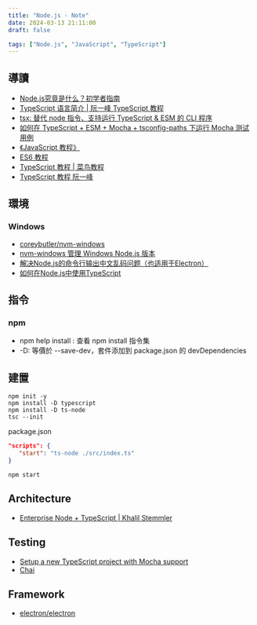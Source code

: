 ```yaml
---
title: "Node.js - Note"
date: 2024-03-13 21:11:00
draft: false

tags: ["Node.js", "JavaScript", "TypeScript"]
---
```


## 導讀
- [Node.js究竟是什么？初学者指南](https://zhuanlan.zhihu.com/p/648238863)
- [TypeScript 语言简介 | 阮一峰 TypeScript 教程](https://typescript.p6p.net/typescript-tutorial/intro.html)
- [tsx: 替代 node 指令、支持运行 TypeScript & ESM 的 CLI 程序](https://www.bilibili.com/read/cv27094154/)
- [如何在 TypeScript + ESM + Mocha + tsconfig-paths 下运行 Mocha 测试用例](https://shuizhongyueming.com/2024/02/29/mocha-with-typescript-esm-and-tsconfig-paths/)
- [《JavaScript 教程》](https://developer.mozilla.org/zh-CN/docs/learn/JavaScript)
- [ES6 教程](https://wangdoc.com/es6/)
- [TypeScript 教程 | 菜鸟教程](https://www.runoob.com/typescript/ts-tutorial.html) 
- [TypeScript 教程 阮一峰](https://typescript.p6p.net/)

## 環境

### Windows
- [coreybutler/nvm-windows](https://github.com/coreybutler/nvm-windows)
- [nvm-windows 管理 Windows Node.js 版本](https://medium.com/@ray102467/nvm-windows-%E7%AE%A1%E7%90%86-windows-node-js-%E7%89%88%E6%9C%AC-68d789cf84d7)
- [解决Node.js的命令行输出中文乱码问题（也适用于Electron）](https://www.jianshu.com/p/a07eeb43d8b3)
- [如何在Node.js中使用TypeScript](https://juejin.cn/post/7174610946713714702)

## 指令

### npm
- npm help install : 查看 npm install 指令集
- -D: 等價於 --save-dev，套件添加到 package.json 的 devDependencies 


## 建置
```console
npm init -y
npm install -D typescript
npm install -D ts-node
tsc --init
```

package.json
```json
"scripts": {
   "start": "ts-node ./src/index.ts"
}
```
```console
npm start
```

## Architecture
- [Enterprise Node + TypeScript | Khalil Stemmler](https://khalilstemmler.com/articles/categories/enterprise-node-type-script)

## Testing
- [Setup a new TypeScript project with Mocha support](https://gist.github.com/ika18/7734820ab1475401d9813407b5c5101c)
- [Chai](https://www.chaijs.com/)

## Framework
- [electron/electron](https://github.com/electron/electron)

